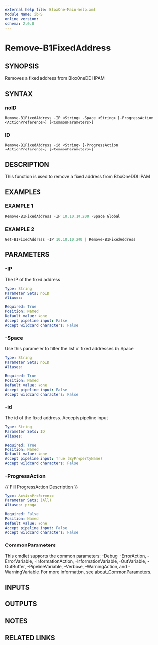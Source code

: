 ```yaml
---
external help file: BloxOne-Main-help.xml
Module Name: ibPS
online version:
schema: 2.0.0
---
```


# Remove-B1FixedAddress

## SYNOPSIS
Removes a fixed address from BloxOneDDI IPAM

## SYNTAX

### noID
```
Remove-B1FixedAddress -IP <String> -Space <String> [-ProgressAction <ActionPreference>] [<CommonParameters>]
```

### ID
```
Remove-B1FixedAddress -id <String> [-ProgressAction <ActionPreference>] [<CommonParameters>]
```

## DESCRIPTION
This function is used to remove a fixed address from BloxOneDDI IPAM

## EXAMPLES

### EXAMPLE 1
```powershell
Remove-B1FixedAddress -IP 10.10.10.200 -Space Global
```

### EXAMPLE 2
```powershell
Get-B1FixedAddress -IP 10.10.10.200 | Remove-B1FixedAddress
```

## PARAMETERS

### -IP
The IP of the fixed address

```yaml
Type: String
Parameter Sets: noID
Aliases:

Required: True
Position: Named
Default value: None
Accept pipeline input: False
Accept wildcard characters: False
```

### -Space
Use this parameter to filter the list of fixed addresses by Space

```yaml
Type: String
Parameter Sets: noID
Aliases:

Required: True
Position: Named
Default value: None
Accept pipeline input: False
Accept wildcard characters: False
```

### -id
The id of the fixed address.
Accepts pipeline input

```yaml
Type: String
Parameter Sets: ID
Aliases:

Required: True
Position: Named
Default value: None
Accept pipeline input: True (ByPropertyName)
Accept wildcard characters: False
```

### -ProgressAction
{{ Fill ProgressAction Description }}

```yaml
Type: ActionPreference
Parameter Sets: (All)
Aliases: proga

Required: False
Position: Named
Default value: None
Accept pipeline input: False
Accept wildcard characters: False
```

### CommonParameters
This cmdlet supports the common parameters: -Debug, -ErrorAction, -ErrorVariable, -InformationAction, -InformationVariable, -OutVariable, -OutBuffer, -PipelineVariable, -Verbose, -WarningAction, and -WarningVariable. For more information, see [about_CommonParameters](http://go.microsoft.com/fwlink/?LinkID=113216).

## INPUTS

## OUTPUTS

## NOTES

## RELATED LINKS
